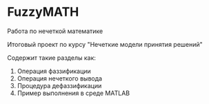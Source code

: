 # FuzzyMATH
Работа по нечеткой математике

Итоговый проект по курсу "Нечеткие модели принятия решений"

Содержит такие разделы как:
1. Операция фаззификации
2. Операция нечеткого вывода
3. Процедура дефаззификации
4. Пример выполнения в среде MATLAB
